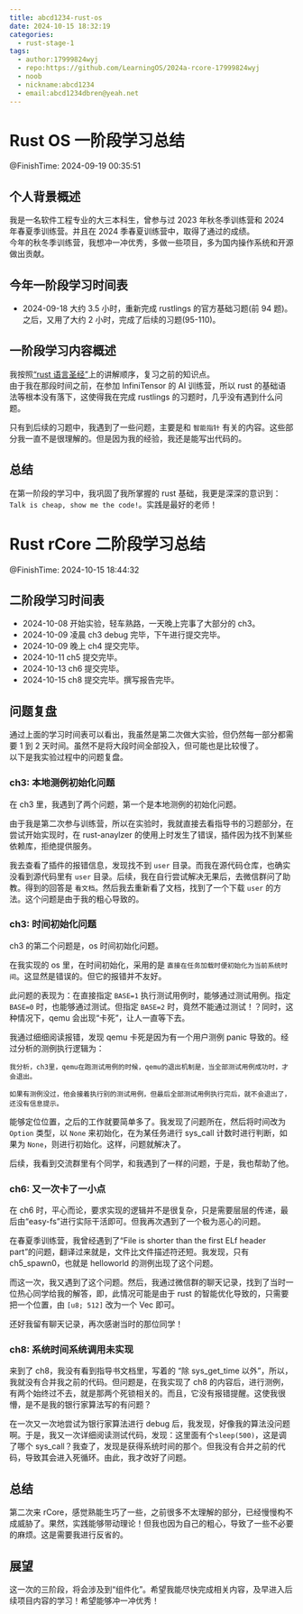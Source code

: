 ```yaml
---
title: abcd1234-rust-os
date: 2024-10-15 18:32:19
categories:
  - rust-stage-1
tags:
  - author:17999824wyj
  - repo:https://github.com/LearningOS/2024a-rcore-17999824wyj
  - noob
  - nickname:abcd1234
  - email:abcd1234dbren@yeah.net
---
```


# Rust OS 一阶段学习总结

@FinishTime: 2024-09-19 00:35:51

## 个人背景概述

我是一名软件工程专业的大三本科生，曾参与过 2023 年秋冬季训练营和 2024 年春夏季训练营。并且在 2024 季春夏训练营中，取得了通过的成绩。  
今年的秋冬季训练营，我想冲一冲优秀，多做一些项目，多为国内操作系统和开源做出贡献。

## 今年一阶段学习时间表

- 2024-09-18 大约 3.5 小时，重新完成 rustlings 的官方基础习题(前 94 题)。之后，又用了大约 2 小时，完成了后续的习题(95-110)。

## 一阶段学习内容概述

我按照[“rust 语言圣经”](https://course.rs/about-book.html)上的讲解顺序，复习之前的知识点。  
由于我在那段时间之前，在参加 InfiniTensor 的 AI 训练营，所以 rust 的基础语法等根本没有落下，这使得我在完成 rustlings 的习题时，几乎没有遇到什么问题。

只有到后续的习题中，我遇到了一些问题，主要是和 `智能指针` 有关的内容。这些部分我一直不是很理解的。但是因为我的经验，我还是能写出代码的。

## 总结

在第一阶段的学习中，我巩固了我所掌握的 rust 基础，我更是深深的意识到：`Talk is cheap, show me the code!`。实践是最好的老师！

# Rust rCore 二阶段学习总结

@FinishTime: 2024-10-15 18:44:32

## 二阶段学习时间表

- 2024-10-08 开始实验，轻车熟路，一天晚上完事了大部分的 ch3。
- 2024-10-09 凌晨 ch3 debug 完毕，下午进行提交完毕。
- 2024-10-09 晚上 ch4 提交完毕。
- 2024-10-11 ch5 提交完毕。
- 2024-10-13 ch6 提交完毕。
- 2024-10-15 ch8 提交完毕。撰写报告完毕。

## 问题复盘

通过上面的学习时间表可以看出，我虽然是第二次做大实验，但仍然每一部分都需要 1 到 2 天时间。虽然不是将大段时间全部投入，但可能也是比较慢了。  
以下是我实验过程中的问题复盘。

### ch3: 本地测例初始化问题

在 ch3 里，我遇到了两个问题，第一个是本地测例的初始化问题。

由于我是第二次参与训练营，所以在实验时，我就直接去看指导书的习题部分，在尝试开始实现时，在 rust-anaylzer 的使用上时发生了错误，插件因为找不到某些依赖库，拒绝提供服务。

我去查看了插件的报错信息，发现找不到 `user` 目录。而我在源代码仓库，也确实没看到源代码里有 `user` 目录。后续，我在自行尝试解决无果后，去微信群问了助教。得到的回答是 `看文档`。然后我去重新看了文档，找到了一个下载 `user` 的方法。这个问题是由于我的粗心导致的。

### ch3: 时间初始化问题

ch3 的第二个问题是，os 时间初始化问题。

在我实现的 os 里，在时间初始化，采用的是 `直接在任务加载时便初始化为当前系统时间`。这显然是错误的。但它的报错并不友好。

此问题的表现为：在直接指定 `BASE=1` 执行测试用例时，能够通过测试用例。指定 `BASE=0` 时，也能够通过测试。但指定 `BASE=2` 时，竟然不能通过测试！？同时，这种情况下，qemu 会出现“卡死”，让人一直等下去。

我通过细细阅读报错，发现 qemu 卡死是因为有一个用户测例 panic 导致的。经过分析的测例执行逻辑为：

```plaintext
我分析，ch3里，qemu在跑测试用例的时候，qemu的退出机制是，当全部测试用例成功时，才会退出。

如果有测例没过，他会接着执行别的测试用例，但最后全部测试用例执行完后，就不会退出了，还没有信息提示。
```

能够定位位置，之后的工作就要简单多了。我发现了问题所在，然后将时间改为 `Option` 类型，以 `None` 来初始化，在为某任务进行 sys_call 计数时进行判断，如果为 `None`，则进行初始化。这样，问题就解决了。

后续，我看到交流群里有个同学，和我遇到了一样的问题，于是，我也帮助了他。

### ch6: 又一次卡了一小点

在 ch6 时，平心而论，要求实现的逻辑并不是很复杂，只是需要层层的传递，最后由“easy-fs”进行实际干活即可。但我再次遇到了一个极为恶心的问题。

在春夏季训练营，我曾经遇到了“File is shorter than the first ELf header part”的问题，翻译过来就是，文件比文件描述符还短。我发现，只有 ch5_spawn0，也就是 helloworld 的测例出现了这个问题。

而这一次，我又遇到了这个问题。然后，我通过微信群的聊天记录，找到了当时一位热心同学给我的解答，即，此情况可能是由于 rust 的智能优化导致的，只需要把一个位置，由 `[u8; 512]` 改为一个 Vec 即可。

还好我留有聊天记录，再次感谢当时的那位同学！

### ch8: 系统时间系统调用未实现

来到了 ch8，我没有看到指导书文档里，写着的 “除 sys_get_time 以外”，所以，我就没有合并我之前的代码。但问题是，在我实现了 ch8 的内容后，进行测例，有两个始终过不去，就是那两个死锁相关的。而且，它没有报错提醒。这使我很懵，是不是我的银行家算法写的有问题？

在一次又一次地尝试为银行家算法进行 debug 后，我发现，好像我的算法没问题啊。于是，我又一次详细阅读测试代码，发现：这里面有个`sleep(500)`，这是调了哪个 sys_call？我查了，发现是获得系统时间的那个。但我没有合并之前的代码，导致其会进入死循环。由此，我才改好了问题。

## 总结

第二次来 rCore，感觉熟能生巧了一些，之前很多不太理解的部分，已经慢慢构不成威胁了。果然，实践能够带动理论！但我也因为自己的粗心，导致了一些不必要的麻烦。这是需要我进行反省的。

## 展望

这一次的三阶段，将会涉及到“组件化”。希望我能尽快完成相关内容，及早进入后续项目内容的学习！希望能够冲一冲优秀！
